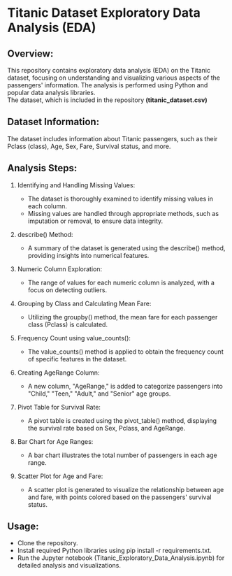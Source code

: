 # Titanic Dataset Exploratory Data Analysis (EDA)

## Overview:
This repository contains exploratory data analysis (EDA) on the Titanic dataset, focusing on understanding and visualizing various aspects of the passengers' information. The analysis is performed using Python and popular data analysis libraries.<br> The dataset, which is included in the repository **(titanic_dataset.csv)**

## Dataset Information:
The dataset includes information about Titanic passengers, such as their Pclass (class), Age, Sex, Fare, Survival status, and more.

## Analysis Steps:

1. Identifying and Handling Missing Values:
   * The dataset is thoroughly examined to identify missing values in each column.
   * Missing values are handled through appropriate methods, such as imputation or removal, to ensure data integrity.

2. describe() Method:
   * A summary of the dataset is generated using the describe() method, providing insights into numerical features.

3. Numeric Column Exploration:
   * The range of values for each numeric column is analyzed, with a focus on detecting outliers.

4. Grouping by Class and Calculating Mean Fare:
   * Utilizing the groupby() method, the mean fare for each passenger class (Pclass) is calculated.

5. Frequency Count using value_counts():
   * The value_counts() method is applied to obtain the frequency count of specific features in the dataset.

6. Creating AgeRange Column:
   * A new column, "AgeRange," is added to categorize passengers into "Child," "Teen," "Adult," and "Senior" age groups.

7. Pivot Table for Survival Rate:
   * A pivot table is created using the pivot_table() method, displaying the survival rate based on Sex, Pclass, and AgeRange.

8. Bar Chart for Age Ranges:
   * A bar chart illustrates the total number of passengers in each age range.

9. Scatter Plot for Age and Fare:
   * A scatter plot is generated to visualize the relationship between age and fare, with points colored based on the passengers' survival status.


## Usage:

- Clone the repository.
- Install required Python libraries using pip install -r requirements.txt.
- Run the Jupyter notebook (Titanic_Exploratory_Data_Analysis.ipynb) for detailed analysis and visualizations.
